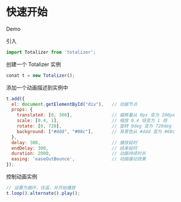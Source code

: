 # 快速开始

Demo

<ClientOnly>
  <Started/>
</ClientOnly>

引入

``` javascript
import Totalizer from 'totalizer';
```

创建一个 Totalizer 实例

``` javascript
conat t = new Totalizer();
```

添加一个动画描述到实例中

``` javascript
t.add({
  el: document.getElementById("div"),   // 动画节点
  props: {
    translateX: [0, 300],               // 偏移量从 0px 变为 200px
    scale: [0.4, 1],                    // 缩放 0.4 倍变为 1 倍
    rotate: [0, 720],                   // 旋转 0deg 变为 720deg
    background: ["#ddd", "#08c"],       // 背景色从 #ddd 变为 #08c 
  },
  delay: 300,                           // 播放延时
  endDelay: 300,                        // 结束延时
  duration: 2000,                       // 动画持续时长
  easing: 'easeOutBounce',              // 动画缓动效果
});
```

控制动画实例

``` javascript
// 设置为循环，往返，并开始播放
t.loop().alternate().play();
```

